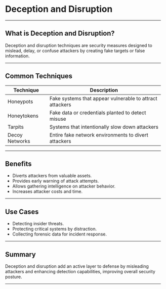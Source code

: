 # Deception and Disruption

---

## What is Deception and Disruption?

Deception and disruption techniques are security measures designed to mislead, delay, or confuse attackers by creating fake targets or false information.

---

## Common Techniques

| Technique          | Description                                 |
|--------------------|---------------------------------------------|
| Honeypots          | Fake systems that appear vulnerable to attract attackers |
| Honeytokens        | Fake data or credentials planted to detect misuse |
| Tarpits            | Systems that intentionally slow down attackers |
| Decoy Networks     | Entire fake network environments to divert attackers |

---

## Benefits

- Diverts attackers from valuable assets.
- Provides early warning of attack attempts.
- Allows gathering intelligence on attacker behavior.
- Increases attacker costs and time.

---

## Use Cases

- Detecting insider threats.
- Protecting critical systems by distraction.
- Collecting forensic data for incident response.

---

## Summary

Deception and disruption add an active layer to defense by misleading attackers and enhancing detection capabilities, improving overall security posture.

---
